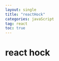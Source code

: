 ```yaml
---
layout: single
title: "reactHock"
categories: javaScript
tag: react
toc: true
---
```


# react hock
